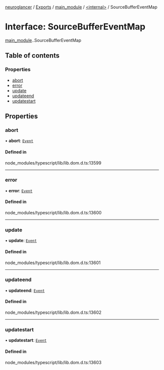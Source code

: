 [neuroglancer](../README.md) / [Exports](../modules.md) / [main\_module](../modules/main_module.md) / [<internal\>](../modules/main_module._internal_.md) / SourceBufferEventMap

# Interface: SourceBufferEventMap

[main_module](../modules/main_module.md).[<internal>](../modules/main_module._internal_.md).SourceBufferEventMap

## Table of contents

### Properties

- [abort](main_module._internal_.SourceBufferEventMap.md#abort)
- [error](main_module._internal_.SourceBufferEventMap.md#error)
- [update](main_module._internal_.SourceBufferEventMap.md#update)
- [updateend](main_module._internal_.SourceBufferEventMap.md#updateend)
- [updatestart](main_module._internal_.SourceBufferEventMap.md#updatestart)

## Properties

### abort

• **abort**: [`Event`](../modules/main_module._internal_.md#event)

#### Defined in

node_modules/typescript/lib/lib.dom.d.ts:13599

___

### error

• **error**: [`Event`](../modules/main_module._internal_.md#event)

#### Defined in

node_modules/typescript/lib/lib.dom.d.ts:13600

___

### update

• **update**: [`Event`](../modules/main_module._internal_.md#event)

#### Defined in

node_modules/typescript/lib/lib.dom.d.ts:13601

___

### updateend

• **updateend**: [`Event`](../modules/main_module._internal_.md#event)

#### Defined in

node_modules/typescript/lib/lib.dom.d.ts:13602

___

### updatestart

• **updatestart**: [`Event`](../modules/main_module._internal_.md#event)

#### Defined in

node_modules/typescript/lib/lib.dom.d.ts:13603

